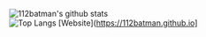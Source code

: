 ![112batman's github stats](https://github-readme-stats.vercel.app/api?username=112batman&show_icons=true&theme=radical&count_private=true)\
![Top Langs](https://github-readme-stats.vercel.app/api/top-langs/?username=112batman&layout=compact)
[Website](https://112batman.github.io]
